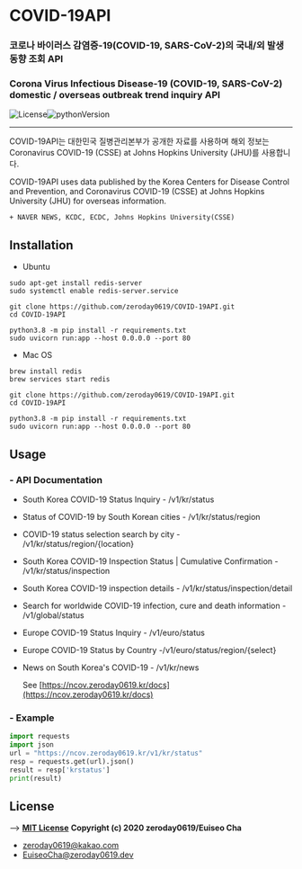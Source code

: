 # COVID-19API

### 코로나 바이러스 감염증-19(COVID-19, SARS-CoV-2)의 국내/외 발생 동향 조회 API
### Corona Virus Infectious Disease-19 (COVID-19, SARS-CoV-2) domestic / overseas outbreak trend inquiry API

 ![License](https://img.shields.io/badge/License-MIT-blue)![pythonVersion](https://img.shields.io/badge/python-v3.8-blue)

---

COVID-19API는 대한민국 질병관리본부가 공개한 자료를 사용하며 해외 정보는 Coronavirus COVID-19 (CSSE) at Johns Hopkins University (JHU)를 사용합니다.

COVID-19API uses data published by the Korea Centers for Disease Control and Prevention, and Coronavirus COVID-19 (CSSE) at Johns Hopkins University (JHU) for overseas information.

    + NAVER NEWS, KCDC, ECDC, Johns Hopkins University(CSSE) 

## Installation

- Ubuntu

```shell
sudo apt-get install redis-server
sudo systemctl enable redis-server.service
```

```shell
git clone https://github.com/zeroday0619/COVID-19API.git
cd COVID-19API
```

```shell
python3.8 -m pip install -r requirements.txt
sudo uvicorn run:app --host 0.0.0.0 --port 80
```

- Mac OS

```shell
brew install redis
brew services start redis
```

```shell
git clone https://github.com/zeroday0619/COVID-19API.git
cd COVID-19API
```

```shell
python3.8 -m pip install -r requirements.txt
sudo uvicorn run:app --host 0.0.0.0 --port 80
```

## Usage

### - API Documentation


- South Korea COVID-19 Status Inquiry - /v1/kr/status
- Status of COVID-19 by South Korean cities - /v1/kr/status/region

- COVID-19 status selection search by city - /v1/kr/status/region/{location}

- South Korea COVID-19 Inspection Status | Cumulative Confirmation - /v1/kr/status/inspection

- South Korea COVID-19 inspection details - /v1/kr/status/inspection/detail

- Search for worldwide COVID-19 infection, cure and death information - /v1/global/status

- Europe COVID-19 Status Inquiry - /v1/euro/status

- Europe COVID-19 Status by Country - ​/v1​/euro​/status​/region​/{select}

- News on South Korea's COVID-19 - /v1/kr/news

  See [https://ncov.zeroday0619.kr/docs](https://ncov.zeroday0619.kr/docs)

### - Example

```python
import requests
import json
url = "https://ncov.zeroday0619.kr/v1/kr/status"
resp = requests.get(url).json()
result = resp['krstatus']
print(result)
```



## License
--> [**MIT License**](https://github.com/zeroday0619/COVID-19API/blob/master/LICENSE)
**Copyright (c) 2020 zeroday0619/Euiseo Cha**
- zeroday0619@kakao.com
- EuiseoCha@zeroday0619.dev
